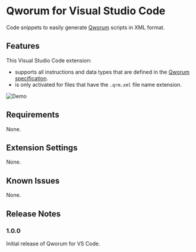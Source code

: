 # Qworum for Visual Studio Code

Code snippets to easily generate [Qworum](https://qworum.net) scripts in XML format.

## Features

This Visual Studio Code extension:

- supports all instructions and data types that are defined in the [Qworum specification](https://qworum.net/en/specification/v1/).
- is only activated for files that have the `.qrm.xml` file name extension.

![Demo](./images/Qworum-VSCode-extension-demo.png)

## Requirements

None.

## Extension Settings

None.

## Known Issues

None.

## Release Notes

### 1.0.0

Initial release of Qworum for VS Code.
